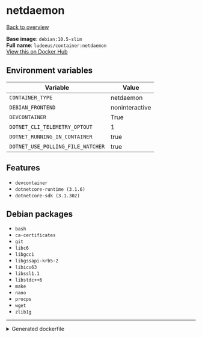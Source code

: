 # netdaemon

[Back to overview](../index.md)

**Base image**: `debian:10.5-slim`  
**Full name**: `ludeeus/container:netdaemon`  
[View this on Docker Hub](https://hub.docker.com/r/ludeeus/container/tags?page=1&name=netdaemon)

## Environment variables

Variable | Value 
-- | --
`CONTAINER_TYPE` | netdaemon
`DEBIAN_FRONTEND` | noninteractive
`DEVCONTAINER` | True
`DOTNET_CLI_TELEMETRY_OPTOUT` | 1
`DOTNET_RUNNING_IN_CONTAINER` | true
`DOTNET_USE_POLLING_FILE_WATCHER` | true

## Features

- `devcontainer`
- `dotnetcore-runtime (3.1.6)`
- `dotnetcore-sdk (3.1.302)`

## Debian packages

- `bash`
- `ca-certificates`
- `git`
- `libc6`
- `libgcc1`
- `libgssapi-krb5-2`
- `libicu63`
- `libssl1.1`
- `libstdc++6`
- `make`
- `nano`
- `procps`
- `wget`
- `zlib1g`



***
<details>
<summary>Generated dockerfile</summary>

<pre>
FROM debian:10.5-slim

ENV DEBIAN_FRONTEND=noninteractive
ENV DOTNET_RUNNING_IN_CONTAINER=true
ENV DOTNET_USE_POLLING_FILE_WATCHER=true
ENV DOTNET_CLI_TELEMETRY_OPTOUT=1
ENV CONTAINER_TYPE=netdaemon
ENV DEVCONTAINER=True

COPY rootfs/dotnet-base /
COPY rootfs/common /
COPY --from=ludeeus/webhook /bin/binary /bin/webhook

RUN  \ 
    apt update \ 
    && apt install -y --no-install-recommends --allow-downgrades  \ 
        ca-certificates \ 
        nano \ 
        bash \ 
        wget \ 
        git \ 
        libc6 \ 
        libgcc1 \ 
        libgssapi-krb5-2 \ 
        libicu63 \ 
        libssl1.1 \ 
        libstdc++6 \ 
        zlib1g \ 
        procps \ 
        make \ 
    && chmod +x /usr/bin/container \ 
    && bash /build_scripts/install \ 
    && rm -R /build_scripts \ 
    && mkdir -p /dotnet \ 
    && tar zxf /tmp/runtime.tar.gz -C /dotnet \ 
    && tar zxf /tmp/sdk.tar.gz -C /dotnet \ 
    && ln -s /dotnet/dotnet /bin/dotnet \ 
    && dotnet --info \ 
    && rm -fr /var/lib/apt/lists/* \ 
    && rm -fr /tmp/* /var/{cache,log}/*




</pre>

<i>This is a generated version of the context used while building the container, some of the labels will not be correct since they use information in the action that publishes the container</i>
</details>
